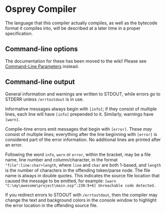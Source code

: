 # Osprey Compiler

The language that this compiler actually compiles, as well as the bytecode format it compiles into, will be described at a later time in a proper specification.

## Command-line options

The documentation for these has been moved to the wiki! Please see [Command-Line Parameters](https://bitbucket.org/OspreyLang/osprey/wiki/Command-Line%20Parameters) instead.

## Command-line output

General information and warnings are written to STDOUT, while errors go to STDERR unless `/errtostdout` is in use.

Informative messages always begin with `[info]`; if they consist of multiple lines, each line will have `[info]` prepended to it. Similarly, warnings have `[warn]`.

Compile-time errors emit messages that begin with `[error]`. These _may_ consist of multiple lines; everything after the line beginning with `[error]` is considered part of the error information. No additional lines are printed after an error.

Following the word `info`, `warn` or `error`, within the bracket, may be a file name, line number and column/character, in the format `"file":line:char+length`, where `line` and `char` are both 1-based, and `length` is the number of characters in the offending token/parse node. The file name is always in double quotes. This indicates the source file location that caused the message to be emitted, for example: `[warn "C:\my\awesome\project\main.osp":230:9+6] Unreachable code detected.`

If you redirect errors to STDOUT with `/errtostdout`, then the compiler may change the text and background colors in the console window to highlight the error location in the offending source file.